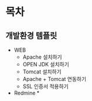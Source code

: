 # 목차

## 개발환경 템플릿

* WEB
  * Apache 설치하기
  * OPEN JDK 설치하기
  * Tomcat 설치하기
  * Apache + Tomcat 연동하기
  * SSL 인증서 적용하기
* Redmine
  * 



